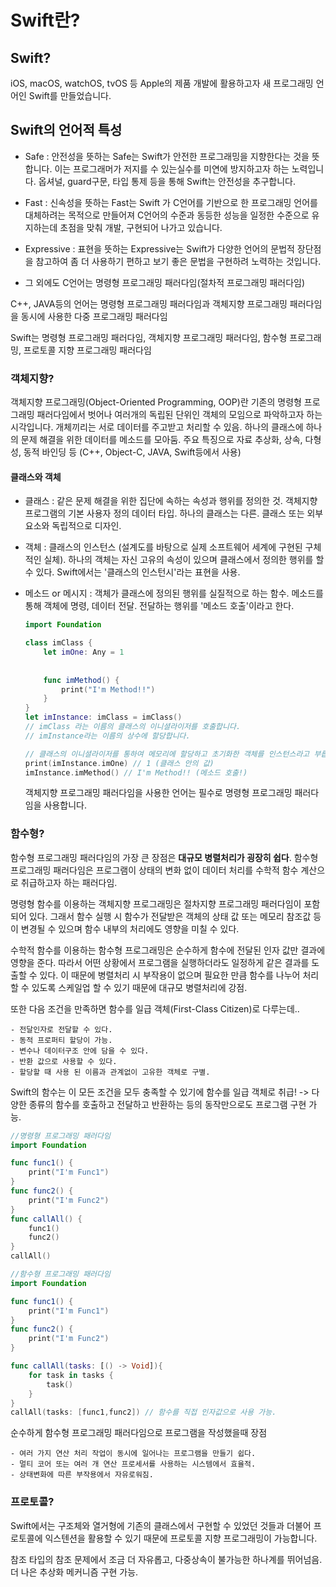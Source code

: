 # Swift란?

## Swift?

iOS, macOS, watchOS, tvOS 등 Apple의 제품 개발에 활용하고자 새 프로그래밍 언어인 Swift를 만들었습니다.



## Swift의 언어적 특성

 - Safe : 안전성을 뜻하는 Safe는 Swift가 안전한 프로그래밍을 지향한다는 것을 뜻합니다. 이는 프로그래머가 저지를 수 있는실수를 미연에 방지하고자 하는 노력입니다. 옵셔널, guard구문, 타입 통제 등을 통해 Swift는 안전성을 추구합니다.

-	Fast : 신속성을 뜻하는 Fast는 Swift 가 C언어를 기반으로 한 프로그래밍 언어를 대체하려는 목적으로 만들어져 C언어의 수준과 동등한 성능을 일정한 수준으로 유지하는데 초점을 맞춰 개발, 구현되어 나가고 있습니다.

-	Expressive : 표현을 뜻하는 Expressive는 Swift가 다양한 언어의 문법적 장단점을 참고하여 좀 더 사용하기 편하고 보기 좋은 문법을 구현하려 노력하는 것입니다.

-	그 외에도 C언어는 명령형 프로그래밍 패러다임(절차적 프로그래밍 패러다임)

  C++, JAVA등의 언어는 명령형 프로그래밍 패러다임과 객체지향 프로그래밍 패러다임을 동시에 사용한 다중 프로그래밍 패러다임

  Swift는 명령형 프로그래밍 패러다임, 객체지향 프로그래밍 패러다임, 함수형 프로그래밍, 프로토콜 지향 프로그래밍 패러다임

  ### 객체지향?

  객체지향 프로그래밍(Object-Oriented Programming, OOP)란 기존의 명령형 프로그래밍 패러다임에서 벗어나 여러개의 독립된 단위인 객체의 모임으로 파악하고자 하는 시각입니다. 개체끼리는 서로 데이터를 주고받고 처리할 수 있음.          하나의 클래스에 하나의 문제 해결을 위한 데이터를 메소드를 모아둠.                                                                                         주요 특징으로 자료 추상화, 상속, 다형성, 동적 바인딩 등 (C++, Object-C, JAVA, Swift등에서 사용)

  #### 클래스와 객체

  - 클래스 : 같은 문제 해결을 위한 집단에 속하는 속성과 행위를 정의한 것. 객체지향 프로그램의 기본 사용자 정의 데이터 타입. 하나의 클래스는 다른. 클래스 또는 외부 요소와 독립적으로 디자인.

  - 객체 : 클래스의 인스턴스 (설계도를 바탕으로 실제 소프트웨어 세계에 구현된 구체적인 실체). 하나의 객체는 자신 고유의 속성이 있으며 클래스에서 정의한 행위를 할 수 있다. Swift에서는 '클래스의 인스턴시'라는 표현을 사용.

  - 메소드 or 메시지 : 객체가 클래스에 정의된 행위를 실질적으로 하는 함수. 메소드를 통해 객체에 명령, 데이터 전달. 전달하는 행위를 '메소드 호출'이라고 한다.

    ```swift
    import Foundation
    
    class imClass {
        let imOne: Any = 1
        
        
        func imMethod() {
            print("I'm Method!!")
        }
    }
    let imInstance: imClass = imClass()
    // imClass 라는 이름의 클래스의 이니셜라이저를 호출합니다.
    // imInstance라는 이름의 상수에 할당합니다.
    
    // 클래스의 이니셜라이저를 통하여 메모리에 할당하고 초기화한 객체를 인스턴스라고 부릅니다. (imInstance)
    print(imInstance.imOne) // 1 (클래스 안의 값)
    imInstance.imMethod() // I'm Method!! (메소드 호출!)
    ```

    객체지향 프로그래밍 패러다임을 사용한 언어는 필수로 명령형 프로그래밍 패러다임을 사용합니다.

  ### 함수형?

  함수형 프로그래밍 패러다임의 가장 큰 장점은 **대규모 병렬처리가 굉장히 쉽다**.                                                                   함수형 프로그래밍 패러다임은 프로그램이 상태의 변화 없이 데이터 처리를 수학적 함수 계산으로 취급하고자 하는 패러다임.

  명령형 함수를 이용하는 객체지향 프로그래밍은 절차지향 프로그래밍 패러다임이 포함되어 있다. 그래서 함수 실행 시 함수가 전달받은 객체의 상태 값 또는 메모리 참조값 등이 변경될 수 있으며 함수 내부의 처리에도 영향을 미칠 수 있다.

  수학적 함수를 이용하는 함수형 프로그래밍은 순수하게  함수에 전달된 인자 값만 결과에 영향을 준다. 따라서 어떤 상황에서 프로그램을 실행하더라도 일정하게 같은 결과를 도출할 수 있다.  이 때문에 병렬처리 시 부작용이 없으며 필요한 만큼 함수를 나누어 처리할 수 있도록 스케일업 할 수 있기 때문에 대규모 병렬처리에 강점.

  또한 다음 조건을 만족하면 함수를 일급 객체(First-Class Citizen)로 다루는데..

  	- 전달인자로 전달할 수 있다.
  	- 동적 프로퍼티 할당이 가능.
  	- 변수나 데이터구조 안에 담을 수 있다.
  	- 반환 값으로 사용할 수 있다.
  	- 할당할 때 사용 된 이름과 관계없이 고유한 객체로 구별.

  Swift의 함수는 이 모든 조건을 모두 충족할 수 있기에 함수를 일급 객체로 취급! -> 다양한 종류의 함수를 호출하고 전달하고 반환하는 등의 동작만으로도 프로그램 구현 가능.

  ```swift
  //명령형 프로그래밍 패러다임
  import Foundation
  
  func func1() {
      print("I'm Func1")
  }
  func func2() {
      print("I'm Func2")
  }
  func callAll() {
      func1()
      func2()
  }
  callAll()
  ```

  ```swift
  //함수형 프로그래밍 패러다임
  import Foundation
  
  func func1() {
      print("I'm Func1")
  }
  func func2() {
      print("I'm Func2")
  }
  
  func callAll(tasks: [() -> Void]){
      for task in tasks {
          task()
      }
  }
  callAll(tasks: [func1,func2]) // 함수를 직접 인자값으로 사용 가능.
  ```

  순수하게 함수형 프로그래밍 패러다임으로 프로그램을 작성했을때 장점

  	- 여러 가지 연산 처리 작업이 동시에 일어나는 프로그램을 만들기 쉽다.
  	- 멀티 코어 또는 여러 개 연산 프로세서를 사용하는 시스템에서 효율적.
  	- 상태변화에 따른 부작용에서 자유로워짐.

  ### 프로토콜?

  Swift에서는 구조체와 열거형에 기존의 클래스에서 구현할 수  있었던 것들과 더불어 프로토콜에 익스텐션을 활용할 수 있기 때문에 프로토콜 지향 프로그래밍이 가능합니다.

  참조 타입의 참조 문제에서 조금 더 자유롭고, 다중상속이 불가능한 하나계를 뛰어넘음. 더 나은 추상화 메커니즘 구현 가능.

